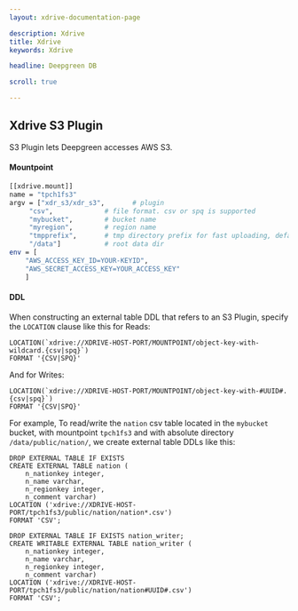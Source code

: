 ```yaml
---
layout: xdrive-documentation-page

description: Xdrive
title: Xdrive
keywords: Xdrive

headline: Deepgreen DB

scroll: true

---
```


## Xdrive S3 Plugin

S3 Plugin lets Deepgreen accesses AWS S3.

#### Mountpoint

```bash
[[xdrive.mount]]
name = "tpch1fs3"
argv = ["xdr_s3/xdr_s3",       # plugin
     "csv",             # file format. csv or spq is supported
     "mybucket",        # bucket name
     "myregion",        # region name
     "tmpprefix",       # tmp directory prefix for fast uploading, default to "/tmp/"
     "/data"]           # root data dir
env = [
    "AWS_ACCESS_KEY_ID=YOUR-KEYID",
    "AWS_SECRET_ACCESS_KEY=YOUR_ACCESS_KEY"
    ]
```

#### DDL

When constructing an external table DDL that refers to an S3 Plugin,
specify the `LOCATION` clause like this for Reads:

```
LOCATION(`xdrive://XDRIVE-HOST-PORT/MOUNTPOINT/object-key-with-wildcard.{csv|spq}`)
FORMAT '{CSV|SPQ}'
```

And for Writes:
```
LOCATION(`xdrive://XDRIVE-HOST-PORT/MOUNTPOINT/object-key-with-#UUID#.{csv|spq}`)
FORMAT '{CSV|SPQ}'
```

For example, To read/write the `nation` csv table located in the
`mybucket` bucket, with mountpoint `tpch1fs3` and with absolute directory `/data/public/nation/`,
we create external table DDLs like this:

```
DROP EXTERNAL TABLE IF EXISTS 
CREATE EXTERNAL TABLE nation (
    n_nationkey integer,
    n_name varchar,
    n_regionkey integer,
    n_comment varchar)
LOCATION ('xdrive://XDRIVE-HOST-PORT/tpch1fs3/public/nation/nation*.csv')
FORMAT 'CSV';

DROP EXTERNAL TABLE IF EXISTS nation_writer;
CREATE WRITABLE EXTERNAL TABLE nation_writer (
    n_nationkey integer,
    n_name varchar,
    n_regionkey integer,
    n_comment varchar)
LOCATION ('xdrive://XDRIVE-HOST-PORT/tpch1fs3/public/nation/nation#UUID#.csv')
FORMAT 'CSV';
```
